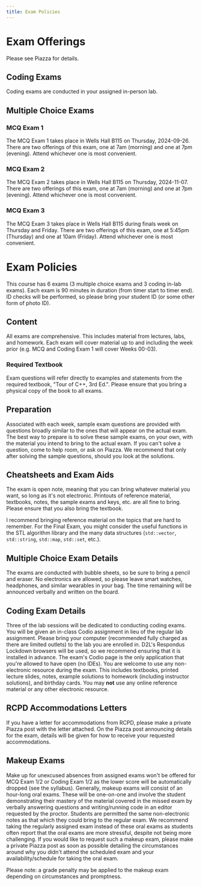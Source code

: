 ```yaml
---
title: Exam Policies
---
```


# Exam Offerings
Please see Piazza for details.

## Coding Exams
Coding exams are conducted in your assigned in-person lab.

## Multiple Choice Exams

### MCQ Exam 1

The MCQ Exam 1 takes place in Wells Hall B115 on Thursday, 2024-09-26. There are two offerings of this exam, one at 7am (morning) and one at 7pm (evening). Attend whichever one is most convenient.


### MCQ Exam 2

The MCQ Exam 2 takes place in Wells Hall B115 on Thursday, 2024-11-07. There are two offerings of this exam, one at 7am (morning) and one at 7pm (evening). Attend whichever one is most convenient.

### MCQ Exam 3

The MCQ Exam 3 takes place in Wells Hall B115 during finals week on Thursday and Friday. There are two offerings of this exam, one at 5:45pm (Thursday) and one at 10am (Friday). Attend whichever one is most convenient. 

# Exam Policies

This course has 6 exams (3 multiple choice exams and 3 coding in-lab exams). Each exam is 90 minutes in duration (from timer start to timer end). ID checks will be performed, so please bring your student ID (or some other form of photo ID).

## Content

All exams are comprehensive. This includes material from lectures, labs, and homework. Each exam will cover material up to and including the week prior (e.g. MCQ and Coding Exam 1 will cover Weeks 00-03).

### Required Textbook

Exam questions will refer directly to examples and statements from the required textbook, "Tour of C++, 3rd Ed.". Please ensure that you bring a physical copy of the book to all exams.

## Preparation

Associated with each week, sample exam questions are provided with questions broadly similar to the ones that will appear on the actual exam. The best way to prepare is to solve these sample exams, on your own, with the material you intend to bring to the actual exam. If you can't solve a question, come to help room, or ask on Piazza. We recommend that only after solving the sample questions, should you look at the solutions.

## Cheatsheets and Exam Aids

The exam is open note, meaning that you can bring whatever material you want, so long as it's not electronic. Printouts of reference material, textbooks, notes, the sample exams and keys, etc. are all fine to bring. Please ensure that you also bring the textbook.

I recommend bringing reference material on the topics that are hard to remember. For the Final Exam, you might consider the useful functions in the STL algorithm library and the many data structures (`std::vector`, `std::string`, `std::map`, `std::set`, etc.).


## Multiple Choice Exam Details

The exams are conducted with bubble sheets, so be sure to bring a pencil and eraser. No electronics are allowed, so please leave smart watches, headphones, and similar wearables in your bag. The time remaining will be announced verbally and written on the board.

## Coding Exam Details

Three of the lab sessions will be dedicated to conducting coding exams. You will be given an in-class Codio assignment in lieu of the regular lab assignment. Please bring your computer (recommended fully charged as there are limited outlets) to the lab you are enrolled in. D2L's Respondus Lockdown browsers will be used, so we recommend ensuring that it is installed in advance. The exam's Codio page is the only application that you're allowed to have open (no IDEs). You are welcome to use any non-electronic resource during the exam. This includes textbooks, printed lecture slides, notes, example solutions to homework (including instructor solutions), and birthday cards. You may **not** use any online reference material or any other electronic resource.

## RCPD Accommodations Letters

If you have a letter for accommodations from RCPD, please make a private Piazza post with the letter attached. On the Piazza post announcing details for the exam, details will be given for how to receive your requested accommodations.

## Makeup Exams

Make up for unexcused absences from assigned exams won't be offered for MCQ Exam 1/2 or Coding Exam 1/2 as the lower score will be automatically dropped (see the syllabus). 
Generally, makeup exams will consist of an hour-long oral exams. 
These will be one-on-one and involve the student demonstrating their mastery of the material 
covered in the missed exam by verbally answering questions and writing/running code in an editor 
requested by the proctor. Students are permitted the same non-electronic notes as that which 
they could bring to the regular exam. We recommend taking the regularly assigned exam instead of 
these oral exams as students often report that the oral exams are more stressful, despite not being more 
challenging. If you would like to request such a makeup exam, please make a private Piazza post as soon as possible 
detailing the circumstances around why you didn't attend the scheduled exam and your availability/schedule for taking the oral exam. 

Please note: a grade penalty may be applied to the makeup exam depending on circumstances and promptness.
